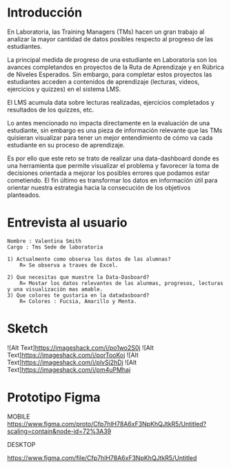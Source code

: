 # Introducción

En Laboratoria, las Training Managers (TMs) hacen un gran trabajo al analizar la mayor cantidad de datos posibles respecto al progreso de las estudiantes. 

La principal medida de progreso de una estudiante en Laboratoria son los avances completandos en proyectos de la Ruta de Aprendizaje y en Rúbrica de Niveles Esperados. Sin embargo, para completar estos proyectos las estudiantes acceden a contenidos de aprendizaje (lecturas, videos, ejercicios y quizzes) en el sistema LMS. 

El LMS acumula data sobre lecturas realizadas, ejercicios  completados y resultados de los quizzes, etc.

Lo antes mencionado no impacta directamente en la evaluación de una estudiante, sin embargo  es una pieza de información relevante que las TMs quisieran visualizar para tener un mejor entendimiento de cómo va cada estudiante en su proceso de aprendizaje.

Es por ello que este reto se trato de realizar una data-dashboard donde es una herramienta que permite visualizar el problema y favorecer la toma de decisiones orientada a mejorar los posibles errores que podamos estar cometiendo. El fin último es transformar los datos en información útil para orientar nuestra estrategia hacia la consecución de los objetivos planteados.

# Entrevista al usuario
    Nombre : Valentina Smith
    Cargo : Tms Sede de laboratoria

    1) Actualmente como observa los datos de las alumnas?
        R= Se observa a traves de Excel.

    2) Que necesitas que muestre la Data-Dasboard?
        R= Mostar los datos relevantes de las alunmas, progresos, lecturas y una visualizaciòn mas amable.
    3) Que colores te gustaria en la datadasboard?
        R= Colores : Fucsia, Amarillo y Menta.

# Sketch

![Alt Text]https://imageshack.com/i/po1wo2S0j
![Alt Text]https://imageshack.com/i/porTooKoj
![Alt Text]https://imageshack.com/i/plvSj2hDj
![Alt Text]https://imageshack.com/i/pm4uPMhaj


# Prototipo Figma 
MOBILE
https://www.figma.com/proto/Cfp7hlH78A6xF3NpKhQJtkR5/Untitled?scaling=contain&node-id=72%3A39

DESKTOP

https://www.figma.com/file/Cfp7hlH78A6xF3NpKhQJtkR5/Untitled


